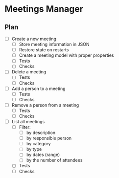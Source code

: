 # Meetings Manager

## Plan

- [ ] Create a new meeting 
  - [ ] Store meeting information in JSON
  - [ ] Restore state on restarts
  - [ ] Create a meeting model with proper properties
  - [ ] Tests
  - [ ] Checks
- [ ] Delete a meeting
  - [ ] Tests 
  - [ ] Checks
- [ ] Add a person to a meeting
  - [ ] Tests 
  - [ ] Checks
- [ ] Remove a person from a meeting
  - [ ] Tests
  - [ ] Checks
- [ ] List all meetings
  - [ ] Filter:
    - [ ] by description 
    - [ ] by responsible person 
    - [ ] by category 
    - [ ] by type 
    - [ ] by dates (range) 
    - [ ] by the number of attendees 
  - [ ] Tests
  - [ ] Checks
